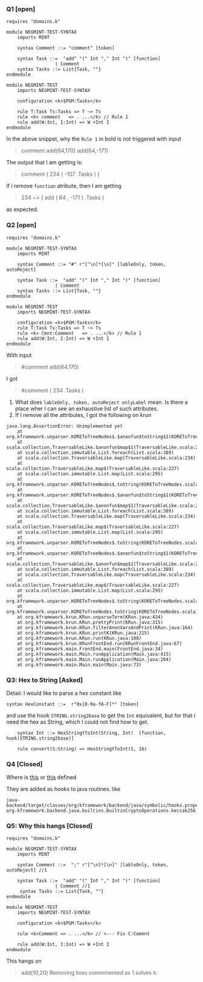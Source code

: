 ### Q1 [open]

```
requires "domains.k"

module NEGMINT-TEST-SYNTAX
    imports MINT

    syntax Comment ::= "comment" [token]

    syntax Task ::=  "add" "(" Int "," Int ")" [function]
                  | Comment
    syntax Tasks ::= List{Task, ""}
endmodule

module NEGMINT-TEST
    imports NEGMINT-TEST-SYNTAX

    configuration <k>$PGM:Tasks</k>

    rule T:Task Ts:Tasks => T ~> Ts
    rule <k> comment   => . ...</k> // Rule 1
    rule add(W:Int, I:Int) => W +Int I
endmodule
```

In the above snippet,  why the ``Rule 1`` in bold is not
triggered with input

> comment
> add(64,170)
> add(64,-171)

The output that I am getting is:
> <k> comment  ( 234  ( -107  .Tasks ) ) </k>

If i remove `function` atribute, then I am getting
> <k> 234 ~> ( add ( 64 , -171 )  .Tasks ) </k>

as expected.


### Q2 [open]
```
requires "domains.k"

module NEGMINT-TEST-SYNTAX
    imports MINT

    syntax Comment ::= "#" r"[^\n]*[\n]" [lableOnly, token, autoReject]

    syntax Task ::=  "add" "(" Int "," Int ")" [function]
                  | Comment
    syntax Tasks ::= List{Task, ""}
endmodule

module NEGMINT-TEST
    imports NEGMINT-TEST-SYNTAX

    configuration <k>$PGM:Tasks</k>
    rule T:Task Ts:Tasks => T ~> Ts
    rule <k> Cmnt:Comment   => . ...</k> // Rule 1
    rule add(W:Int, I:Int) => W +Int I
endmodule
```

With input

> #comment
> add(64,170)

I got

> <k> #comment
>   ( 234  .Tasks ) </k>

1. What does  `lableOnly, token, autoReject onlyLabel` mean. Is there a place wher I can see an exhaustive list of such attributes.
2.  If I remove all the attributes, I got the following on krun
```
java.lang.AssertionError: Unimplemented yet
	at org.kframework.unparser.KOREToTreeNodes$.$anonfun$toString$1(KOREToTreeNodes.scala:56)
	at scala.collection.TraversableLike.$anonfun$map$1(TraversableLike.scala:234)
	at scala.collection.immutable.List.foreach(List.scala:389)
	at scala.collection.TraversableLike.map(TraversableLike.scala:234)
	at scala.collection.TraversableLike.map$(TraversableLike.scala:227)
	at scala.collection.immutable.List.map(List.scala:295)
	at org.kframework.unparser.KOREToTreeNodes$.toString(KOREToTreeNodes.scala:50)
	at org.kframework.unparser.KOREToTreeNodes$.$anonfun$toString$1(KOREToTreeNodes.scala:54)
	at scala.collection.TraversableLike.$anonfun$map$1(TraversableLike.scala:234)
	at scala.collection.immutable.List.foreach(List.scala:389)
	at scala.collection.TraversableLike.map(TraversableLike.scala:234)
	at scala.collection.TraversableLike.map$(TraversableLike.scala:227)
	at scala.collection.immutable.List.map(List.scala:295)
	at org.kframework.unparser.KOREToTreeNodes$.toString(KOREToTreeNodes.scala:50)
	at org.kframework.unparser.KOREToTreeNodes$.$anonfun$toString$1(KOREToTreeNodes.scala:54)
	at scala.collection.TraversableLike.$anonfun$map$1(TraversableLike.scala:234)
	at scala.collection.immutable.List.foreach(List.scala:389)
	at scala.collection.TraversableLike.map(TraversableLike.scala:234)
	at scala.collection.TraversableLike.map$(TraversableLike.scala:227)
	at scala.collection.immutable.List.map(List.scala:295)
	at org.kframework.unparser.KOREToTreeNodes$.toString(KOREToTreeNodes.scala:50)
	at org.kframework.unparser.KOREToTreeNodes.toString(KOREToTreeNodes.scala)
	at org.kframework.krun.KRun.unparseTerm(KRun.java:434)
	at org.kframework.krun.KRun.prettyPrint(KRun.java:315)
	at org.kframework.krun.KRun.filterAnonVarsAndPrint(KRun.java:164)
	at org.kframework.krun.KRun.printK(KRun.java:215)
	at org.kframework.krun.KRun.run(KRun.java:108)
	at org.kframework.krun.KRunFrontEnd.run(KRunFrontEnd.java:67)
	at org.kframework.main.FrontEnd.main(FrontEnd.java:34)
	at org.kframework.main.Main.runApplication(Main.java:415)
	at org.kframework.main.Main.runApplication(Main.java:264)
	at org.kframework.main.Main.main(Main.java:73)

```

### Q3: Hex to String [Asked]
Detail:
I would like to parse a hex constant like
```
syntax HexConstant ::=  r"0x[0-9a-fA-F]*" [token]
```
and use the hook  `STRING.string2base` to get the `Int` equivalent, but for that i need the hex as String, which I could not find how to get.

```
    syntax Int ::= HexStringtToInt(String, Int)  [function, hook(STRING.string2base)]

    rule convert(S:String) => HexStringtToInt(S, 16)
```

### Q4 [Closed]
Where is [this](https://github.com/kframework/k/blob/a1ee3ec5146ae5b4816deb32d79a5114f2966974/k-distribution/include/builtin/domains.k#L912) or [this](https://github.com/kframework/k/blob/a1ee3ec5146ae5b4816deb32d79a5114f2966974/k-distribution/include/builtin/domains.k#L1081) defined

They are added  as hooks to java routines. like
```
java-backend/target/classes/org/kframework/backend/java/symbolic/hooks.properties:KRYPTO.keccak256: org.kframework.backend.java.builtins.BuiltinCryptoOperations.keccak256
```

### Q5: Why this hangs [Closed]

```
requires "domains.k"

module NEGMINT-TEST-SYNTAX
    imports MINT

    syntax Comment ::=  ";" r"[^\n]*[\n]" [lableOnly, token, autoReject] //1

    syntax Task ::=  "add" "(" Int "," Int ")" [function]
                  | Comment //1
     syntax Tasks ::= List{Task, ""}
endmodule

module NEGMINT-TEST
    imports NEGMINT-TEST-SYNTAX

    configuration <k>$PGM:Tasks</k>

    rule <k>Comment => . ...</k> // <--- Fix C:Coment

    rule add(W:Int, I:Int) => W +Int I
endmodule
```
This hangs on
> add(10,20)
Removing lines commmented as 1 solves it.
